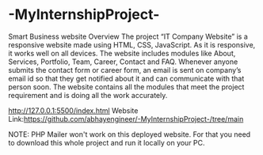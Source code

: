 # -MyInternshipProject-
Smart Business website
Overview
The project “IT Company Website” is a responsive website made using HTML, CSS,  JavaScript.
As it is responsive, it works well on all devices. The website includes modules like About, Services, Portfolio,
Team, Career, Contact and FAQ. Whenever anyone submits the contact form or career form, an email is sent on company’s email id 
so that they get notified about it and can communicate with that person soon. The website contains all the modules that meet the project requirement and is doing all the work accurately.

http://127.0.0.1:5500/index.html
Website Link:https://github.com/abhayengineer/-MyInternshipProject-/tree/main       


NOTE: PHP Mailer won't work on this deployed website. For that you need to download this whole project and run it locally on your PC.
